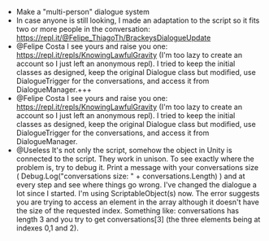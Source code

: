  - Make a "multi-person" dialogue system
  - In case anyone is still looking, I made an adaptation to the script so it fits two or more people in the conversation: https://repl.it/@Felipe_ThiagoTh/BrackeysDialogueUpdate
  - @Felipe Costa  I see yours and raise you one: https://repl.it/repls/KnowingLawfulGravity (I'm too lazy to create an account so I just left an anonymous repl). I tried to keep the initial classes as designed, keep the original Dialogue class but modified, use DialogueTrigger for the conversations, and access it from DialogueManager.+++
- @Felipe Costa  I see yours and raise you one: https://repl.it/repls/KnowingLawfulGravity (I'm too lazy to create an account so I just left an anonymous repl). I tried to keep the initial classes as designed, keep the original Dialogue class but modified, use DialogueTrigger for the conversations, and access it from DialogueManager.
- @Useless  It's not only the script, somehow the object in Unity is connected to the script. They work in unison. To see exactly where the problem is, try to debug it. Print a message with your conversations size ( Debug.Log("conversations size: " + conversations.Length) ) and at every step and see where things go wrong. I've changed the dialogue a lot since I started. I'm using ScriptableObject(s) now. The error suggests you are trying to access an element in the array although it doesn't have the size of the requested index. Something like: conversations has length 3 and you try to get conversations[3]  (the three elements being at indexes 0,1 and 2).
